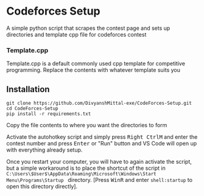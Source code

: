 # Codeforces Setup
A simple python script that scrapes the contest page and sets up directories and template cpp file for codeforces contest

### Template.cpp
Template.cpp is a default commonly used cpp template for competitive programming. Replace the contents with whatever template suits you


## Installation

```
git clone https://github.com/DivyanshMittal-exe/CodeForces-Setup.git
cd CodeForces-Setup
pip install -r requirements.txt
```

Copy the file contents to where you want the directories to form

Activate the autohotkey script and simply press  <kbd >Right Ctrl</kbd><kbd >M</kbd> and enter the contest number and press <kbd >Enter</kbd> or "Run" button and VS Code will open up with everything already setup.

Once you restart your computer, you will have to again activate the script, but a simple workaround is to place the shortcut of the script in ` C:\Users\$User$\AppData\Roaming\Microsoft\Windows\Start Menu\Programs\Startup  ` directory. [Press <kbd >Win</kbd><kbd >R</kbd> and enter `shell:startup` to open this directory directly].


